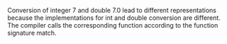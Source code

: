 Conversion of integer 7 and double 7.0 lead to different representations because the implementations for int and double conversion are different. The compiler calls the corresponding function according to the function signature match.